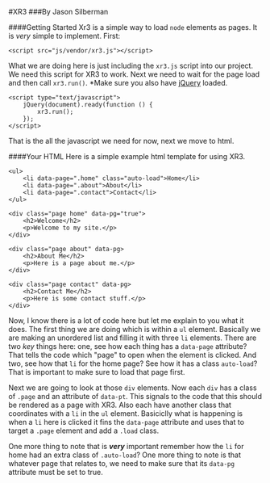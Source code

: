 #XR3
###By Jason Silberman

####Getting Started
Xr3 is a simple way to load `node` elements as pages. It is *very* simple to implement. First:

	<script src="js/vendor/xr3.js"></script>

What we are doing here is just including the `xr3.js` script into our project. We need this script for XR3 to work. Next we need to wait for the page load and then call `xr3.run()`. *Make sure you also have [jQuery](http://jquery.com) loaded.

	<script type="text/javascript">
		jQuery(document).ready(function () {
			xr3.run();
		});
	</script>

That is the all the javascript we need for now, next we move to html.

####Your HTML
Here is a simple example html template for using XR3.

	<ul>
		<li data-page=".home" class="auto-load">Home</li>
		<li data-page=".about">About</li>
		<li data-page=".contact">Contact</li>
	</ul>
	
	<div class="page home" data-pg="true">
		<h2>Welcome</h2>
		<p>Welcome to my site.</p>
	</div>
	
	<div class="page about" data-pg>
		<h2>About Me</h2>
		<p>Here is a page about me.</p>
	</div>
	
	<div class="page contact" data-pg>
		<h2>Contact Me</h2>
		<p>Here is some contact stuff.</p>
	</div>

Now, I know there is a lot of code here but let me explain to you what it does. The first thing we are doing which is within a `ul` element. Basically we are making an unordered list and filling it with three `li` elements. There are two *key* things here: one, see how each thing has a `data-page` attribute? That tells the code which "page" to open when the element is clicked. And two, see how that `li` for the home page? See how it has a class `auto-load`? That is important to make sure to load that page first.

Next we are going to look at those `div` elements. Now each `div` has a class of `.page` and an attribute of `data-pt`. This signals to the code that this should be rendered as a page with XR3. Also each have another class that coordinates with a `li` in the `ul` element. Basiciclly what is happening is when a `li` here is clicked it fins the `data-page` attribute and uses that to target a `.page` element and add a `.load` class.

One more thing to note that is ***very*** important remember how the `li` for home had an extra class of `.auto-load`? One more thing to note is that whatever page that relates to, we need to make sure that its `data-pg` attribute must be set to true.
